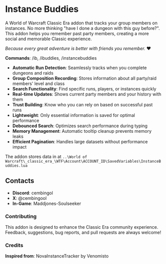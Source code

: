 # Instance Buddies

A World of Warcraft Classic Era addon that tracks your group members on instances. No more thinking "have I done a dungeon with this guy before?". This addon helps you remember past party members, creating a more social and memorable Classic experience.

*Because every great adventure is better with friends you remember.* ❤️ 

**Commands**: /ib, /ibuddies, /instancebuddies

- **Automatic Run Detection**: Seamlessly tracks when you complete dungeons and raids
- **Group Composition Recording**: Stores information about all party/raid members' level and class
- **Search Functionality**: Find specific runs, players, or instances quickly
- **Real-time Updates**: Shows current party members and your history with them
- **Trust Building**: Know who you can rely on based on successful past runs
- **Lightweight**: Only essential information is saved for optimal performance
- **Debounced Search**: Optimizes search performance during typing
- **Memory Management**: Automatic tooltip cleanup prevents memory leaks
- **Efficient Pagination**: Handles large datasets without performance impact


The addon stores data in  at `..\World of Warcraft\_classic_era_\WTF\Account\ACCOUNT_ID\SavedVariables\InstanceBuddies.lua`


## Contacts
- **Discord**: cembingol
- **X**: @cembingool  
- **In-Game**: Maddjones-Soulseeker

### Contributing
This addon is designed to enhance the Classic Era community experience. Feedback, suggestions, bug reports, and pull requests are always welcome!

### Credits

**Inspired from**: NovaInstanceTracker by Venomisto
